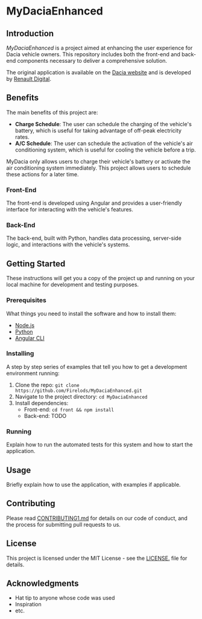 # MyDaciaEnhanced

## Introduction
*MyDaciaEnhanced* is a project aimed at enhancing the user experience for Dacia vehicle owners. This repository includes both the front-end and back-end components necessary to deliver a comprehensive solution.

The original application is available on the [Dacia website](https://www.dacia.fr/decouvrez-mydacia.html) and is developed by [Renault Digital](https://www.renaultdigital.com/).

## Benefits
The main benefits of this project are:
- **Charge Schedule**: The user can schedule the charging of the vehicle's battery, which is useful for taking advantage of off-peak electricity rates.
- **A/C Schedule**: The user can schedule the activation of the vehicle's air conditioning system, which is useful for cooling the vehicle before a trip.

MyDacia only allows users to charge their vehicle's battery or activate the air conditioning system immediately. This project allows users to schedule these actions for a later time.



### Front-End
The front-end is developed using Angular and provides a user-friendly interface for interacting with the vehicle's features.

### Back-End
The back-end, built with Python, handles data processing, server-side logic, and interactions with the vehicle's systems.

## Getting Started
These instructions will get you a copy of the project up and running on your local machine for development and testing purposes.

### Prerequisites
What things you need to install the software and how to install them:
- [Node.js](https://nodejs.org/)
- [Python](https://www.python.org/)
- [Angular CLI](https://cli.angular.io/)

### Installing
A step by step series of examples that tell you how to get a development environment running:

1. Clone the repo: `git clone https://github.com/Firelods/MyDaciaEnhanced.git`
2. Navigate to the project directory: `cd MyDaciaEnhanced`
3. Install dependencies:
   - Front-end: `cd front && npm install`
   - Back-end: TODO

### Running
Explain how to run the automated tests for this system and how to start the application.

## Usage
Briefly explain how to use the application, with examples if applicable.

## Contributing
Please read [CONTRIBUTING1.md](CONTRIBUTING.md) for details on our code of conduct, and the process for submitting pull requests to us.

## License
This project is licensed under the MIT License - see the [LICENSE.](LICENSE) file for details.

## Acknowledgments
- Hat tip to anyone whose code was used
- Inspiration
- etc.
